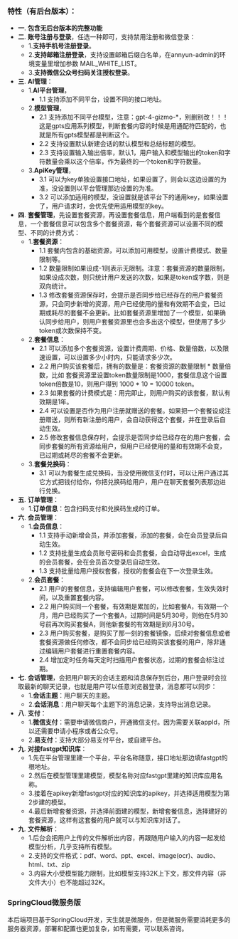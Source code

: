 ### 特性（有后台版本）：
- **一**. **包含无后台版本的完整功能**
- **二**. **账号注册与登录**，任选一种即可，支持禁用注册和微信登录：
    - 1.**支持手机号注册登录**。
    - 2.**支持邮箱注册登录**，支持设置邮箱后缀白名单，在annyun-admin的环境变量里增加参数 MAIL_WHITE_LIST。
    - 3.**支持微信公众号扫码关注授权登录**。
- **三**. **AI管理**：
    - 1.**AI平台管理**，
        - 1.1 支持添加不同平台，设置不同的接口地址。
    - 2.**模型管理**，
        - 2.1 支持添加不同平台模型，注意：gpt-4-gizmo-*，别删别改！！！这是gpts应用系列模型，判断套餐内容的时候是用通配符匹配的，也就是所有gpts模型都是判断这个。
        - 2.2 支持设置默认新建会话的默认模型和总结标题的模型。
        - 2.3 支持设置输入输出倍率，默认1，用户输入和模型输出的token和字符数量会乘以这个倍率，作为最终的一个token和字符数量。
    - 3.**ApiKey管理**，
        - 3.1 可以为key单独设置接口地址，如果设置了，则会以这边设置的为准，没设置则以平台管理那边设置的为准。
        - 3.2 可以添加适用的模型，没设置就是该平台下的通用key，如果设置了，用户请求时，会优先使用适用模型的key。
- **四**. **套餐管理**，先设置套餐资源，再设置套餐信息，用户端看到的是套餐信息，一个套餐信息可以包含多个套餐资源，每个套餐资源可以设置不同的模型、不同的计费方式：
    - 1.**套餐资源**：
        - 1.1 套餐内包含的基础资源，可以添加可用模型，设置计费模式、数量限制等。
        - 1.2 数量限制如果设成-1则表示无限制。注意：套餐资源的数量限制，如果设成次数，则只统计用户发送的次数，如果是token或字数，则是双向统计。
        - 1.3 修改套餐资源保存时，会提示是否同步给已经存在的用户套餐资源，只会同步新增的资源，用户已经使用的量和有效期不会变，已过期或耗尽的套餐不会更新。比如套餐资源里增加了一个模型，如果确认同步给用户，则用户套餐资源里也会多出这个模型，但使用了多少token或次数保持不变。
    - 2.**套餐信息**：
        - 2.1 可以添加多个套餐资源，设置计费周期、价格、数量倍数，以及限速设置，可以设置多少小时内，只能请求多少次。
        - 2.2 用户购买该套餐后，拥有的数量是：套餐资源的数量限制 * 数量倍数，比如 套餐资源里设置token数量限制是1000，套餐信息这个设置token倍数是10，则用户得到 1000 * 10 = 10000 token。
        - 2.3 如果套餐的计费模式是：用完即止，则用户购买的该套餐，默认有效期是1年。
        - 2.4 可以设置是否作为用户注册就赠送的套餐。如果把一个套餐设成注册赠送，则所有新注册的用户，会自动获得这个套餐，并在登录后自动生效。
        - 2.5 修改套餐信息保存时，会提示是否同步给已经存在的用户套餐，会同步套餐的所有资源给用户，但用户已经使用的量和有效期不会变，已过期或耗尽的套餐不会更新。
    - 3.**套餐兑换码**：
        - 3.1 可以为套餐生成兑换码，当没使用微信支付时，可以让用户通过其它方式把钱付给你，你把兑换码给用户，用户在聊天套餐列表那边进行兑换。
- **五**. **订单管理**：
    - 1.**订单信息**：包含扫码支付和兑换码生成的订单。
- **六**. **会员管理**：
    - 1.**会员信息**：
        - 1.1 支持手动新增会员，并添加套餐，添加的套餐，会在会员登录后自动生效。
        - 1.2 支持批量生成会员账号密码和会员套餐，会自动导出excel，生成的会员套餐，会在会员首次登录后自动生效。
        - 1.3 支持批量给用户授权套餐，授权的套餐会在下一次登录生效。
    - 2.**会员套餐**：
        - 2.1 用户的套餐信息，支持编辑用户套餐，可以修改套餐，生效失效时间，以及重置套餐内容。
        - 2.2 用户购买同一个套餐，有效期是累加的，比如套餐A，有效期一个月，用户已经购买了一个套餐A，过期时间是5月30号，则他在5月30号前再次购买套餐A，则他新套餐的有效期是到6月30号。
        - 2.3 用户购买套餐，是购买了那一刻的套餐镜像，后续对套餐信息或者套餐资源做任何修改，都不会同步给已经购买该套餐的用户，除非通过编辑用户套餐进行重置套餐内容。
        - 2.4 增加定时任务每天定时扫描用户套餐状态，过期的套餐会标注过期。
- **七**. **会话管理**，会把用户聊天的会话主题和消息保存到后台，用户登录时会拉取最新的聊天记录，也就是用户可以任意浏览器登录，消息都可以同步：
    - 1.**会话主题**：用户聊天的主题。
    - 2.**会话消息**：用户聊天每个主题下的消息记录，支持导出消息记录。
- **八**. **支付**：
    - 1.**微信支付**：需要申请微信商户，开通微信支付。因为需要关联appId，所以还需要申请小程序或者公众号。
    - 2.**易支付**：支持大部分易支付平台，或自建平台。
- **九**. **对接fastgpt知识库**：
    - 1.先在平台管理里建一个平台，平台名称随意，接口地址那边填fastgpt的根地址。
    - 2.然后在模型管理里建模型，模型名称对应fastgpt里建的知识库应用名称。
    - 3.接着在apikey新增fastgpt对应的知识库的apikey，并选择适用模型为第2步建的模型。
    - 4.最后新增套餐资源，并选择前面建的模型，新增套餐信息，选择建好的套餐资源，这样有这套餐的用户就可以与知识库对话了。
- **九**. **文件解析**：
    - 1.后台会把用户上传的文件解析出内容，再跟随用户输入的内容一起发给模型分析，几乎支持所有模型。
    - 2.支持的文件格式：pdf、word、ppt、excel、image(ocr)、audio、html、txt、zip
    - 3.内容大小受模型能力限制，比如模型支持32K上下文，那文件内容（非文件大小）也不能超过32K。

### SpringCloud微服务版
本后端项目基于SpringCloud开发，天生就是微服务，但是微服务需要消耗更多的服务器资源，部署和配置也更加复杂，如有需要，可以联系咨询。